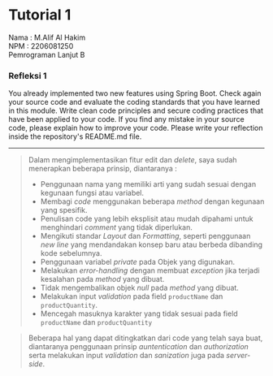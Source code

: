 # Tutorial 1

Nama : M.Alif Al Hakim \
NPM : 2206081250 \
Pemrograman Lanjut B

### Refleksi 1
You already implemented two new features using Spring Boot. Check again your source code
and evaluate the coding standards that you have learned in this module. Write clean code
principles and secure coding practices that have been applied to your code. If you find any
mistake in your source code, please explain how to improve your code. Please write your
reflection inside the repository's README.md file.

---

> Dalam mengimplementasikan fitur edit dan *delete*, saya sudah menerapkan beberapa prinsip, diantaranya :
> * Penggunaan nama yang memiliki arti yang sudah sesuai dengan kegunaan fungsi atau variabel.
> * Membagi *code* menggunakan beberapa *method* dengan kegunaan yang spesifik.
> * Penulisan code yang lebih eksplisit atau mudah dipahami untuk menghindari *comment* yang tidak diperlukan.
> * Mengikuti standar *Layout* dan *Formatting*, seperti penggunaan *new line* yang mendandakan konsep baru atau berbeda dibanding kode sebelumnya.
> * Penggunaan variabel *private* pada Objek yang digunakan.
> * Melakukan *error-handling* dengan membuat *exception* jika terjadi kesalahan pada *method* yang dibuat.
> * Tidak mengembalikan objek *null* pada *method* yang dibuat.
> * Melakukan input *validation* pada field `productName` dan `productQuantity`.
> * Mencegah masuknya karakter yang tidak sesuai pada field `productName` dan `productQuantity` 

> Beberapa hal yang dapat ditingkatkan dari code yang telah saya buat, diantaranya penggunaan prinsip *auntentication* dan *authorization* serta melakukan input *validation* dan *sanization* juga pada *server-side*.